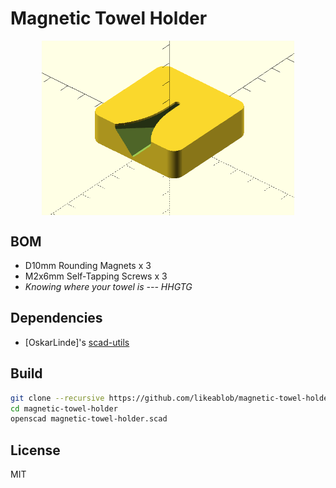 # Magnetic Towel Holder

<p align="center">
  <img align="center" width="80%" height="auto" src="/images/main.png">
</p>

## BOM
- D10mm Rounding Magnets x 3
- M2x6mm Self-Tapping Screws x 3
- _Knowing where your towel is --- HHGTG_ 

## Dependencies
- [OskarLinde]'s [scad-utils](https://github.com/OskarLinde/scad-utils)

## Build
```bash
git clone --recursive https://github.com/likeablob/magnetic-towel-holder.git
cd magnetic-towel-holder
openscad magnetic-towel-holder.scad
```

## License
MIT
